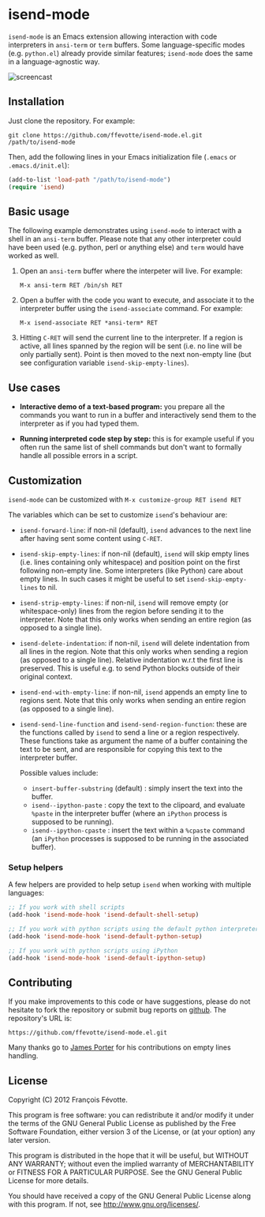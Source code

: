 # isend-mode

`isend-mode` is an Emacs extension allowing interaction with code interpreters in `ansi-term` or
`term` buffers. Some language-specific modes (e.g. `python.el`) already provide similar features;
`isend-mode` does the same in a language-agnostic way.

![screencast](http://ffevotte.github.com/isend-mode.el/screencast/screencast.svg)


## Installation

Just clone the repository. For example:

```shell
git clone https://github.com/ffevotte/isend-mode.el.git /path/to/isend-mode
```

Then, add the following lines in your Emacs initialization file (`.emacs` or `.emacs.d/init.el`):

```lisp
(add-to-list 'load-path "/path/to/isend-mode")
(require 'isend)
```


## Basic usage

The following example demonstrates using `isend-mode` to interact with a shell in an `ansi-term`
buffer. Please note that any other interpreter could have been used (e.g. python, perl or anything
else) and `term` would have worked as well.


1. Open an `ansi-term` buffer where the interpeter will live. For example:

   `M-x ansi-term RET /bin/sh RET`


2. Open a buffer with the code you want to execute, and associate it to the interpreter buffer using
   the `isend-associate` command. For example:

   `M-x isend-associate RET *ansi-term* RET`


3. Hitting `C-RET` will send the current line to the interpreter. If a region is active, all lines
   spanned by the region will be sent (i.e. no line will be only partially sent). Point is then
   moved to the next non-empty line (but see configuration variable `isend-skip-empty-lines`).


## Use cases

- **Interactive demo of a text-based program:** you prepare all the commands you want to run in a
  buffer and interactively send them to the interpreter as if you had typed them.

- **Running interpreted code step by step:** this is for example useful if you often run the same
  list of shell commands but don't want to formally handle all possible errors in a script.


## Customization

`isend-mode` can be customized with `M-x customize-group RET isend RET`

The variables which can be set to customize `isend`'s behaviour are:

- `isend-forward-line`: if non-nil (default), `isend` advances to the next line after having sent
  some content using `C-RET`.

- `isend-skip-empty-lines`: if non-nil (default), `isend` will skip empty lines (i.e. lines
  containing only whitespace) and position point on the first following non-empty line. Some
  interpreters (like Python) care about empty lines. In such cases it might be useful to set
  `isend-skip-empty-lines` to nil.

- `isend-strip-empty-lines`: if non-nil, `isend` will remove empty (or whitespace-only) lines from
  the region before sending it to the interpreter. Note that this only works when sending an entire
  region (as opposed to a single line).
  
- `isend-delete-indentation`: if non-nil, `isend` will delete indentation from all lines in the
  region. Note that this only works when sending a region (as opposed to a single line). Relative
  indentation w.r.t the first line is preserved. This is useful e.g. to send Python blocks outside
  of their original context.

- `isend-end-with-empty-line`: if non-nil, `isend` appends an empty line to regions sent. Note that
  this only works when sending an entire region (as opposed to a single line).

- `isend-send-line-function` and `isend-send-region-function`: these are the functions called by
  `isend` to send a line or a region respectively. These functions take as argument the name of a
  buffer containing the text to be sent, and are responsible for copying this text to the
  interpreter buffer.
  
  Possible values include:
  - `insert-buffer-substring` (default) : simply insert the text into the buffer.
  - `isend--ipython-paste` : copy the text to the clipoard, and evaluate `%paste` in the interpreter
    buffer (where an `iPython` process is supposed to be running).
  - `isend--ipython-cpaste` : insert the text within a `%cpaste` command (an `iPython` processes
    is supposed to be running in the associated buffer).


### Setup helpers

A few helpers are provided to help setup `isend` when working with multiple languages:
  
```lisp
;; If you work with shell scripts
(add-hook 'isend-mode-hook 'isend-default-shell-setup)

;; If you work with python scripts using the default python interpreter
(add-hook 'isend-mode-hook 'isend-default-python-setup)

;; If you work with python scripts using iPython
(add-hook 'isend-mode-hook 'isend-default-ipython-setup)
```


## Contributing

If you make improvements to this code or have suggestions, please do not hesitate to fork the
repository or submit bug reports on [github](https://github.com/ffevotte/isend-mode.el). The repository's
URL is:

    https://github.com/ffevotte/isend-mode.el.git


Many thanks go to [James Porter](https://github.com/porterjamesj) for his contributions on empty
lines handling.


## License

Copyright (C) 2012 François Févotte.

This program is free software: you can redistribute it and/or modify it under the terms of the GNU
General Public License as published by the Free Software Foundation, either version 3 of the
License, or (at your option) any later version.

This program is distributed in the hope that it will be useful, but WITHOUT ANY WARRANTY; without
even the implied warranty of MERCHANTABILITY or FITNESS FOR A PARTICULAR PURPOSE.  See the GNU
General Public License for more details.

You should have received a copy of the GNU General Public License along with this program.  If not,
see <http://www.gnu.org/licenses/>.

